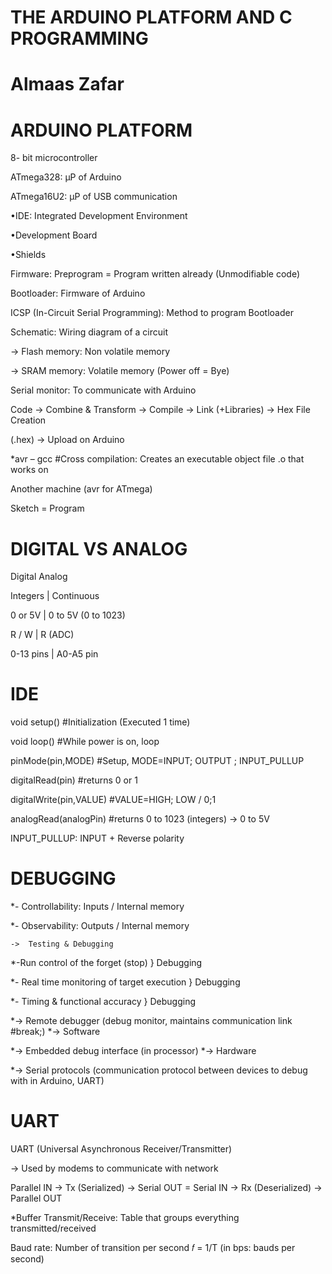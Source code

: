 #   THE ARDUINO PLATFORM AND C PROGRAMMING
   #   Almaas Zafar


#   ARDUINO PLATFORM

8- bit microcontroller

ATmega328: µP of Arduino

ATmega16U2: µP of USB communication

•IDE: Integrated Development Environment

•Development Board

•Shields

Firmware: Preprogram = Program written already (Unmodifiable code)

Bootloader: Firmware of Arduino

ICSP (In-Circuit Serial Programming): Method to program Bootloader

Schematic: Wiring diagram of a circuit

-> Flash memory: Non volatile memory

-> SRAM memory: Volatile memory (Power off = Bye)

Serial monitor: To communicate with Arduino

Code -> Combine & Transform -> Compile -> Link (+Libraries) -> Hex File Creation

(.hex) -> Upload on Arduino

*avr – gcc #Cross compilation: Creates an executable object file .o that works on

Another machine (avr for ATmega)

Sketch = Program


   #  DIGITAL VS ANALOG
   
   Digital                              Analog
   
  Integers             |             Continuous

  0 or 5V              |              0 to 5V (0 to 1023)

  R / W                |              R (ADC)

  0-13 pins            |              A0-A5 pin
  
  
  #   IDE 
  
void setup()  #Initialization (Executed 1 time)

void loop()   #While power is on, loop

pinMode(pin,MODE)   #Setup, MODE=INPUT; OUTPUT ; INPUT_PULLUP

digitalRead(pin)    #returns 0 or 1

digitalWrite(pin,VALUE)   #VALUE=HIGH; LOW / 0;1

analogRead(analogPin)   #returns 0 to 1023 (integers) -> 0 to 5V

 INPUT_PULLUP:  INPUT + Reverse polarity
 
 
 #  DEBUGGING
 
*- Controllability: Inputs / Internal memory

*- Observability: Outputs / Internal memory

    ->  Testing & Debugging

*-Run control of the forget (stop)               } Debugging

*- Real time monitoring of target execution      } Debugging

*- Timing & functional accuracy                  } Debugging

*-> Remote debugger (debug monitor, maintains communication link #break;) *-> Software

*-> Embedded debug interface (in processor) *-> Hardware

*-> Serial protocols (communication protocol between devices to debug with in Arduino, UART)


#  UART

UART (Universal Asynchronous Receiver/Transmitter)

   -> Used by modems to communicate with network
 
Parallel IN -> Tx (Serialized) -> Serial OUT = Serial IN -> Rx (Deserialized) ->
Parallel OUT

*Buffer Transmit/Receive: Table that groups everything transmitted/received

Baud rate: Number of transition per second 𝑓 =  1/T (in bps: bauds per second)

 
